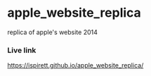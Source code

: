 # apple_website_replica

replica of apple's website 2014

### Live link

https://ispirett.github.io/apple_website_replica/
